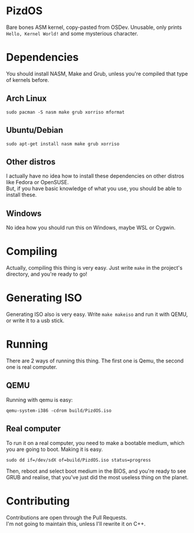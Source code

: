 # PizdOS
Bare bones ASM kernel, copy-pasted from OSDev. Unusable, only prints `Hello, Kernel World!` and some mysterious character.  
# Dependencies
You should install NASM, Make and Grub, unless you're compiled that type of kernels before.  
## Arch Linux
```
sudo pacman -S nasm make grub xorriso mformat
```
## Ubuntu/Debian
```
sudo apt-get install nasm make grub xorriso
```
## Other distros
I actually have no idea how to install these dependencies on other distros like Fedora or OpenSUSE.  
But, if you have basic knowledge of what you use, you should be able to install these.  
## Windows
No idea how you should run this on Windows, maybe WSL or Cygwin.
# Compiling
Actually, compiling this thing is very easy. Just write `make` in the project's directory, and you're ready to go!
# Generating ISO
Generating ISO also is very easy. Write `make makeiso` and run it with QEMU, or write it to a usb stick.  
# Running
There are 2 ways of running this thing. The first one is Qemu, the second one is real computer.  
## QEMU
Running with qemu is easy:
```
qemu-system-i386 -cdrom build/PizdOS.iso
```
## Real computer
To run it on a real computer, you need to make a bootable medium, which you are going to boot. Making it is easy.
```
sudo dd if=/dev/sdX of=build/PizdOS.iso status=progress
```
Then, reboot and select boot medium in the BIOS, and you're ready to see GRUB and realise, that you've just did the most useless thing on the planet.  
# Contributing
Contributions are open through the Pull Requests.  
I'm not going to maintain this, unless I'll rewrite it on C++.
